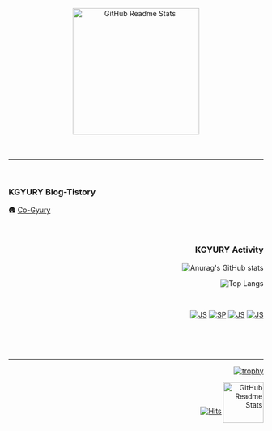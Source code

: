 <p align="center">
 
  <img width="250px" src= "https://user-images.githubusercontent.com/71677810/152684659-fc571928-656b-4850-bdcd-ec47793051a6.png" align="center" alt="GitHub Readme Stats" />
 <br/>
 <br/>
 <br/>
 
 ---
 
 </p>

<br/>

### KGYURY Blog-Tistory
🛖 [Co-Gyury](https://guti-coding.tistory.com)

<br/>

<h3 align="right"> KGYURY Activity </h3>
<div align= right>
 
![Anurag's GitHub stats](https://github-readme-stats.vercel.app/api?username=kimkyury&card_width=550&theme=flag-india&show_icons=true&count_private=true&show_icons=true&card_width=500)

![Top Langs](https://github-readme-stats.vercel.app/api/top-langs/?username=kimkyury&layout=compact&theme=flag-india&card_width=446)
 
<br/>
 
[![JS](https://img.shields.io/badge/JavaScript-F7DF1E?style=flat-square&logo=JavaScript&logoColor=white)]()
[![SP](https://img.shields.io/badge/SpringBoot-6DB33F?style=flat-square&logo=SpringBoot&logoColor=white)]()
[![JS](https://img.shields.io/badge/React-61DAFB?style=flat-square&logo=React&logoColor=white)]()
[![JS](https://img.shields.io/badge/Java-007396?style=flat-square&logo=Java&logoColor=white)]()
 
</div>


<br/>
<br/>
<br/>

---

<div align=right>

 [![trophy](https://github-profile-trophy.vercel.app/?username=kimkyury&column=10&margin-w=8&margin-h=15&no-frame=true)]()
 
  <img width="80px" src= "https://user-images.githubusercontent.com/71677810/152684659-fc571928-656b-4850-bdcd-ec47793051a6.png" align="right" alt="GitHub Readme Stats" />
 <br/> <br/>
 
[![Hits](https://hits.seeyoufarm.com/api/count/incr/badge.svg?url=https%3A%2F%2Fgithub.com%2Fkimkyury&count_bg=%2399B881&title_bg=%23000000&icon=datadog.svg&icon_color=%23A1AC8D&title=hits&edge_flat=false)]()
 
</div>
